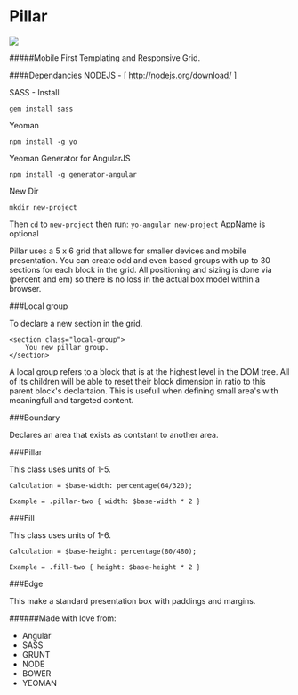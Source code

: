 Pillar 
======

<img src="https://github.com/jvrunion/getpillar/blob/master/app/images/pillar.png">

#####Mobile First Templating and Responsive Grid.

####Dependancies
NODEJS - [ http://nodejs.org/download/ ]


SASS - Install

	gem install sass

Yeoman

 	npm install -g yo
 	
Yeoman Generator for AngularJS

 	npm install -g generator-angular
 	
New Dir

	mkdir new-project
	
Then `cd` to `new-project` then run:
	`yo-angular new-project` AppName is optional

Pillar uses a 5 x 6 grid that allows for smaller devices and mobile presentation. You can create odd and even based groups with up to 30 sections for each block in the grid.  All positioning and sizing is done via (percent and em) so there is no loss in the actual box model within a browser.

###Local group

To declare a new section in the grid.

	<section class="local-group">
		You new pillar group.
	</section>

A local group refers to a block that is at the highest level in the DOM tree.  All of its children will be able to reset their block dimension in ratio to this parent block's declartaion.  This is usefull when defining small area's with meaningfull and targeted content.

###Boundary

Declares an area that exists as contstant to another area.



###Pillar

This class uses units of 1-5.

    Calculation = $base-width: percentage(64/320);
    
    Example = .pillar-two { width: $base-width * 2 }

###Fill

This class uses units of 1-6.
    
    Calculation = $base-height: percentage(80/480);
    
    Example = .fill-two { height: $base-height * 2 }

###Edge

This make a standard presentation box with paddings and margins.

######Made with love from:

- Angular
- SASS
- GRUNT
- NODE
- BOWER
- YEOMAN
